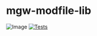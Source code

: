 mgw-modfile-lib
=======

![Image](https://img.shields.io/github/v/tag/SENERGY-Platform/mgw-modfile-lib?filter=v%2A&label=latest)
[![Tests](https://github.com/SENERGY-Platform/mgw-modfile-lib/actions/workflows/tests.yml/badge.svg)](https://github.com/SENERGY-Platform/mgw-modfile-lib/actions/workflows/tests.yml)
